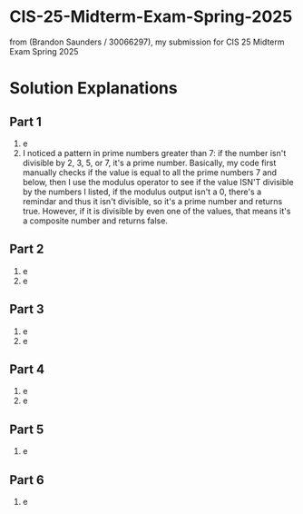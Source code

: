 # CIS-25-Midterm-Exam-Spring-2025
from (Brandon Saunders / 30066297), my submission for CIS 25 Midterm Exam Spring 2025

# Solution Explanations

## Part 1
1. e
2. I noticed a pattern in prime numbers greater than 7: if the number isn't divisible by 2, 3, 5, or 7, it's a prime number. Basically, my code first manually checks if the value is equal to all the prime numbers 7 and below, then I use the modulus operator to see if the value ISN'T divisible by the numbers I listed, if the modulus output isn't a 0, there's a remindar and thus it isn't divisible, so it's a prime number and returns true. However, if it is divisible by even one of the values, that means it's a composite number and returns false.
## Part 2
1. e
2. e
## Part 3
1. e
2. e
## Part 4
1. e
2. e
## Part 5
1. e
## Part 6
1. e
